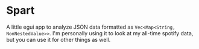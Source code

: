 # Spart

A little egui app to analyze JSON data formatted as `Vec<Map<String, NonNestedValue>>`. I'm personally using it to look at my all-time spotify data, but you can use it for other things as well.
